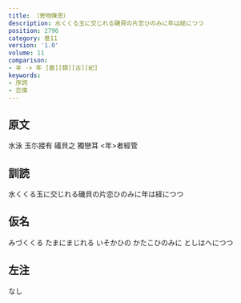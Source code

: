 ```yaml
---
title: （寄物陳思）
description: 水くくる玉に交じれる磯貝の片恋ひのみに年は経につつ
position: 2796
category: 巻11
version: '1.0'
volume: 11
comparison:
- 羊 -> 年 [嘉][類][古][紀]
keywords:
- 序詞
- 恋情
---
```


## 原文

水泳 玉尓接有 礒貝之 獨戀耳 <年>者經管

## 訓読

水くくる玉に交じれる磯貝の片恋ひのみに年は経につつ

## 仮名

みづくくる たまにまじれる いそかひの かたこひのみに としはへにつつ

## 左注

なし
